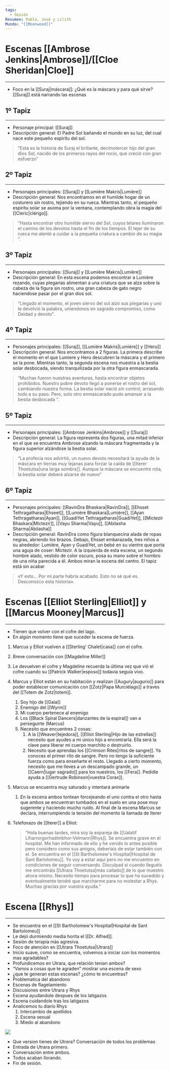 ```yaml
---
tags:
  - Sesión
Resumen: Pablo, José y Lilith
Mundo: "[[Moonwood]]"
---
```

# Escenas [[Ambrose Jenkins|Ambrose]]/[[Cloe Sheridan|Cloe]]
---
  - Foco en la [[Suraj|máscara]]: ¿Qué es la máscara y para qué sirve? [[Suraj]] está narrando las escenas
## 1º Tapiz
---
- Personaje principal: [[Suraj]]
- Descripción general: El Padre Sol bañando el mundo en su luz, del cual nace este pequeño espiritu del sol.

>“Esta es la historia de Suraj el brillante, decimotercer hijo del gran dios Sol, nacido de los primeros rayos del rocío, que creció con gran esfuerzo”
## 2º Tapiz
---
- Personajes principales: [[Suraj]] y [[Lumière Makris|Lumière]]
- Descripción general: Nos encontramos en el humilde hogar de un costurero sin rostro, tejiendo en su rueca. Mientras tanto, el pequeño espiritu solar se asoma por la ventana, contemplando obra la magia del [[Cleric|clérigo]].

>“Hasta encontrar otro humilde siervo del Sol, cuyos telares iluminaron el camino de los devotos hasta el fin de los tiempos. El tejer de su rueca me alentó a cuidar a la pequeña criatura a cambio de su magia ”.
## 3º Tapiz
---
- Personajes principales: [[Suraj]] y [[Lumière Makris|Lumière]]
- Descripción general: En esta escena podemos encontrar a Lumière rezando, cuyas plegarias alimentan a una criatura que se alza sobre la cabeza de la figura sin rostro, una gran cabeza de gato negro haciendose pasar por el gran dios sol. 

>“Llegado el momento, el joven siervo del sol alzó sus plegarias y uno le devolvió la palabra, uniendonos en sagrado compromiso, como Deidad y devoto”.
## 4º Tapiz
---
- Personajes principales: [[Suraj]], [[Lumière Makris|Lumière]] y [[Heru]]
- Descripción general: Nos encontramos a 2 figuras. La primera describe el momento en el que Lumiere y Heru descubren la máscara y el primero se la pone. Mientras tanto, la segunda escena nos muestra a la bestia solar desbocada, siendo tranquilizada por la otra figura enmascarada.

>“Muchas fueron nuestras aventuras, hasta encontrar objetos prohibidos. Nuestro pobre devoto llegó a ponerse el rostro del sol, cambiando nuestra forma. La bestia solar nació sin control, arrasando todo a su paso. Pero, solo otro enmascarado pudo amansar a la bestia desbocada ”.
## 5º Tapiz
---
- Personajes principales: [[Ambrose Jenkins|Ambrose]] y [[Suraj]]
- Descripción general: La figura representa dos figuras, una mitad inferior en el que se encuentra Ambrose alzando la máscara fragmentada y la figura superior alzándose la bestia solar.

>“La profecía nos advirtió, un nuevo devoto necesitará la ayuda de la máscara en tierras muy lejanas para forzar la caída de [[Iterer Thoetutsa|una larga sombra]]. Aunque la máscara se encuentre rota, la bestia solar deberá alzarse de nuevo”
## 6º Tapiz
---
- Personajes principales: [[RavinDra Bhaskara|RavinDra]], [[Ehsset Tethragatharas|Ehseet]], [[Lumière Bhaskara|Lumière]], [[Ayan Tethragatharas|Ayan]], [[GuadiYet Tethragatharas|GuadiYet]], [[Mictezir Bhaskara|Mictezir]], [[Vayu Sharma|Vayu]], [[Abilasha Sharma|Abilasha]]
- Descripción general: RavinDra como figura blanquecina alada de ropas negras, abriendo los brazos. Debajo, Ehsset embarazada, tres niños a su alrededor: Lumière, Ayan y GuadiYet, un bebé en su vientre que porta una aguja de coser: Mictezir. A la izquierda de esta escena, un segundo hombre alado, vestido de color oscuro, posa su mano sobre el hombro de una niña parecida a él. Ambos miran la escena del centro. El tapiz está sin acabar

>«Y esto… Por mi parte habría acabado. Esto no sé qué es. Desconozco esta historia».
# Escenas [[Elliot Sterling|Elliot]] y [[Marcus Mooney|Marcus]]
---
- Tienen que volver con el cofre del lago.
- En algún momento tiene que suceder la escena de fuerza.
1. Marcus y Elliot vuelven a [[Sterling' Chalet|casa]] con el cofre.
2. Breve conversación con [[Magdeline Miller]]
3. Le devuelven el cofre y Magdeline recuerda la última vez que vió el cofre cuando su [[Patrick Walker|esposo]] todavía seguía vivo.
4. Marcus y Elliot están en su habitación y realizan [[Augury|augurio]] para poder establecer comunicación con [[Zotz|Papa Murciélago]] a traves del [[Totem de Zotz|totem]]. 
	1. Soy hijo de [[Gaia]]
	2. Enemigo del [[Wyrm]]
	3. Mi cuerpo pertenece al enemigo
	4. Los [[Black Spiral Dancers|danzantes de la espiral]] van a perseguirte (Marcus)
	5. Necesito que encuentres 2 cosas:
		1. A la [[Weaver|tejedora]], [[Elliot Sterling|Hijo de las estrellas]] necesito que ayudes a mi único hijo a encontrarla. Ella será la clave para liberar mi cuerpo marchito o destruirlo.
		2. Necesito que aprendas los [[Crimson Rites|ritos de sangre]]. Ya conoces el primer rito de sangre. Pero no tengo la suficiente fuerza como para enseñarte el resto. Llegado a cierto momento, necesito que me lleves a un descampado grande, un [[Caern|lugar sagrado]] para los nuestros, los [[Fera]]. Pedidle ayuda a [[Gertrude Robinson|vuestra Corax]].
    
5. Marcus se encuentra muy saturado y intentará animarle
	1. En la escena ambos tontean forcejeando el uno contra el otro hasta que ambos se encuentran tumbados en el suelo en una pose muy sugerente y haciendo mucho ruido. Al final de la escena Marcus se declara, interrumpiendo la tensión del momento la llamada de Iterer
6. Telefonazo de [[Iterer]] a Elliot:
	>“Hola buenas tardes, mira soy la expareja de [[Ualatif Llharrorgorhadimbhor-Velmann|Rhys]]. Se encuentra grave en el hospital. Me han informado de ello y he venido lo antes posible pero considero como sus amigos, deberíais de estar también con el. Se encuentra en el [[St Bartholomew's Hospital|Hospital de Sant Bartolomeu]]. Yo voy a estar aquí pero no me encuentro en condiciones de seguir conversando. Disculpad si cuando lleguéis me encontráis [[Utrara Thoetutsa|más callado]] de lo que muestro ahora mismo. Necesito tiempo para procesar lo que ha sucedido y eventualmente tendré que marcharme para no molestar a Rhys. Muchas gracias por vuestra ayuda.”
# Escena [[Rhys]]
---
- Se encuentra en el [[St Bartholomew's Hospital|Hospital de Sant Bartolomeu]]
- Le dejó durmiendo media horita el [[Dr. Alfred]].
- Sesión de terapia más agresiva.
- Foco de atención en [[Utrara Thoetutsa|Utrara]]
- Inicio suave, como se encuentra, volvemos a iniciar con los momentos mas agradables?
- Profundicemos en Utrara, que relación tenian ambos?
- “Vamos a cosas que te agraden” mostrar una escena de sexo
- ¿que te generan estas escenas? ¿cómo te encuentras?
- Problematica del abandono
- Escenas de flagelamiento
- Discusiones entre Utrara y Rhys
- Escena ayudandole despues de los latigazos
- Escena cuidandole tras los latigazos
- Analicemos tu diario Rhys
	1. Intercambio de apellidos
	2. Escena sexual
	3. Miedo al abandono

  
![](https://lh7-rt.googleusercontent.com/docsz/AD_4nXcPZldtLS_JKf9TBf-hy5ncNao0oT3TR2zkwnhuA1536NoVX-yALPmCvI_FyqnuhoqFV-xm2vFO7YwSbWc0vp90qnd8g2dxNguSNKq-mEWORO8fppqYMV0PA4HdzOupFSK-MaECmg?key=pjSRylmC03E7CR1TYCMfDw)

- Que version tienes de Utrera? Conversación de todos los problemas
- Entrada de Utrara primero.
- Conversación entre ambos.
- Todos acaban llorando.
- Fin de sesión.